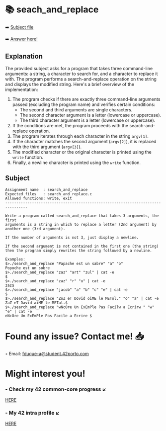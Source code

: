 # :books: seach_and_replace
:arrow_right: [Subject file](./subject.en.txt) 

:arrow_right: [Answer here!](./search_and_replace.c)

## Explanation

The provided subject asks for a program that takes three command-line arguments: a string, a character to search for, and a character to replace it with. The program performs a search-and-replace operation on the string and displays the modified string. Here's a brief overview of the implementation:

1. The program checks if there are exactly three command-line arguments passed (excluding the program name) and verifies certain conditions:
   - The second and third arguments are single characters.
   - The second character argument is a letter (lowercase or uppercase).
   - The third character argument is a letter (lowercase or uppercase).
2. If the conditions are met, the program proceeds with the search-and-replace operation.
3. The program iterates through each character in the string `argv[1]`.
4. If the character matches the second argument (`argv[2]`), it is replaced with the third argument (`argv[3]`).
5. The modified character or the original character is printed using the `write` function.
6. Finally, a newline character is printed using the `write` function.

## Subject

```
Assignment name  : search_and_replace
Expected files   : search_and_replace.c
Allowed functions: write, exit
--------------------------------------------------------------------------------

Write a program called search_and_replace that takes 3 arguments, the first
arguments is a string in which to replace a letter (2nd argument) by
another one (3rd argument).

If the number of arguments is not 3, just display a newline.

If the second argument is not contained in the first one (the string)
then the program simply rewrites the string followed by a newline.

Examples:
$>./search_and_replace "Papache est un sabre" "a" "o"
Popoche est un sobre
$>./search_and_replace "zaz" "art" "zul" | cat -e
$
$>./search_and_replace "zaz" "r" "u" | cat -e
zaz$
$>./search_and_replace "jacob" "a" "b" "c" "e" | cat -e
$
$>./search_and_replace "ZoZ eT Dovid oiME le METol." "o" "a" | cat -e
ZaZ eT David aiME le METal.$
$>./search_and_replace "wNcOre Un ExEmPle Pas Facilw a Ecrirw " "w" "e" | cat -e
eNcOre Un ExEmPle Pas Facile a Ecrire $

```

# Found any issue? Contact me! 📥

◦ Email: fduque-a@student.42porto.com

# Might interest you!

### - Check my 42 common-core progress ↙️

[HERE](https://github.com/fduquea/42cursus)

### - My 42 intra profile ↙️
[HERE](https://profile.intra.42.fr/users/fduque-a)